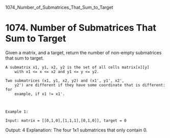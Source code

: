 1074_Number_of_Submatrices_That_Sum_to_Target
# 1074. Number of Submatrices That Sum to Target

Given a matrix, and a target, return the number of non-empty
        submatrices that sum to target.

    A submatrix x1, y1, x2, y2 is the set of all cells matrix[x][y]
        with x1 <= x <= x2 and y1 <= y <= y2.

    Two submatrices (x1, y1, x2, y2) and (x1', y1', x2',
        y2') are different if they have some coordinate that is different: for
        example, if x1 != x1'.

     

    Example 1:

    Input: matrix = [[0,1,0],[1,1,1],[0,1,0]], target = 0
Output: 4
Explanation: The four 1x1 submatrices that only contain 0.